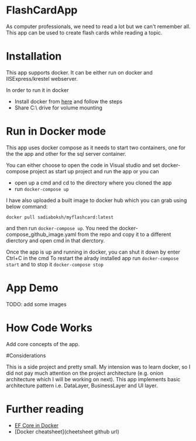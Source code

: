 # FlashCardApp

As computer professionals, we need to read a lot but we can't remember all. This app can be used to create flash cards while reading a topic.

# Installation

This app supports docker. It can be either run on docker and IISExpress/krestel webserver.

In order to run it in docker

- Install docker from [here](https://docs.docker.com/docker-for-windows/) and follow the steps
- Share C:\ drive for volume mounting

# Run in Docker mode

This app uses docker compose as it needs to start two containers, one for the the app and other for the sql server container.

You can either choose to open the code in Visual studio and set docker-compose project as start up project and run the app or you can

- open up a cmd and cd to the directory where you cloned the app
- run `docker-compose up`

I have also uploaded a built image to docker hub which you can grab using below command:

```
docker pull sadiaboksh/myflashcard:latest
```

and then run `docker-compose up`. You need the docker-compose_github_image.yaml from the repo and copy it to a different dierctory and open cmd in that dierctory.

Once the app is up and running in docker, you can shut it down by enter Ctrl+C in the cmd
To restart the alrady installed app run `docker-compose start` and to stop it `docker-compose stop`  

# App Demo

TODO: add some images 

# How Code Works

Add core concepts of the app.

#Considerations

This is a side project and pretty small. My intension was to learn docker, so I did not pay much attention on the project architecture (e.g. onion architecture which I will be working on next).
This app implements basic architecture pattern i.e. DataLayer, BusinessLayer and UI layer.

# Further reading

- [EF Core in Docker](https://www.c-sharpcorner.com/article/entity-framework-core-in-docker-container-part-ii-sqlite/)
- [Docker cheatsheet](cheetsheet github url)
 
